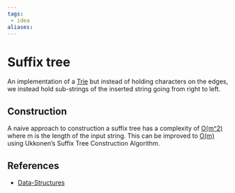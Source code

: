 ```yaml
---
tags:
 - idea
aliases:
---
```


# Suffix tree

An implementation of a [Trie](Trie.md) but instead of holding characters on the edges, we instead hold sub-strings of the inserted string going from right to left.

## Construction 

A naive approach to construction a suffix tree has a complexity of [O(m^2)](Quadratic-functions.md) where m is the length of the input string. This can be improved to [O(m)](Linear-functions.md) using Ukkonen’s Suffix Tree Construction Algorithm.

## References

- [Data-Structures](Data-Structures.md)

